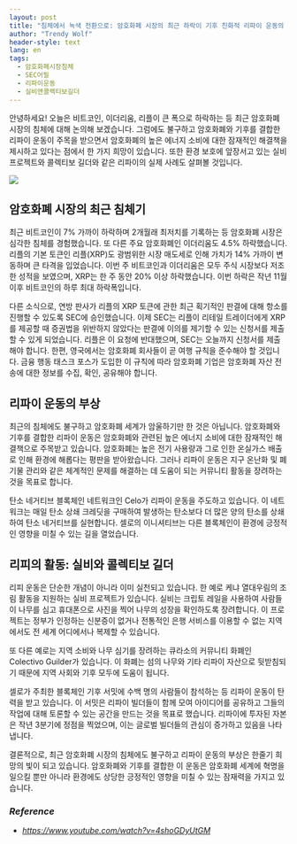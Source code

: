 ```yaml
---
layout: post
title: "침체에서 녹색 전환으로: 암호화폐 시장의 최근 하락이 기후 친화적 리파이 운동의 부상을 촉진하는 방법 "
author: "Trendy Wolf"
header-style: text
lang: en
tags:
  - 암호화폐시장침체
  - SEC어필
  - 리파이운동
  - 실비앤콜렉티보길더
---
```


안녕하세요! 오늘은 비트코인, 이더리움, 리플이 큰 폭으로 하락하는 등 최근 암호화폐 시장의 침체에 대해 논의해 보겠습니다. 그럼에도 불구하고 암호화폐와 기후를 결합한 리파이 운동이 주목을 받으면서 암호화폐의 높은 에너지 소비에 대한 잠재적인 해결책을 제시하고 있다는 점에서 한 가지 희망이 있습니다. 또한 환경 보호에 앞장서고 있는 실비 프로젝트와 콜렉티보 길더와 같은 리파이의 실제 사례도 살펴볼 것입니다. 

<img
    src="https://i.ytimg.com/vi/4shoGDyUtGM/hqdefault.jpg"
/>






## 암호화폐 시장의 최근 침체기

최근 비트코인이 7% 가까이 하락하며 2개월래 최저치를 기록하는 등 암호화폐 시장은 심각한 침체를 경험했습니다. 또 다른 주요 암호화폐인 이더리움도 4.5% 하락했습니다. 리플의 기본 토큰인 리플(XRP)도 광범위한 시장 매도세로 인해 가치가 14% 가까이 변동하며 큰 타격을 입었습니다. 이번 주 비트코인과 이더리움은 모두 주식 시장보다 저조한 성적을 보였으며, XRP는 한 주 동안 20% 이상 하락했습니다. 이번 하락은 작년 11월 이후 비트코인의 하루 최대 하락폭입니다.

다른 소식으로, 연방 판사가 리플의 XRP 토큰에 관한 최근 획기적인 판결에 대해 항소를 진행할 수 있도록 SEC에 승인했습니다. 이제 SEC는 리플이 리테일 트레이더에게 XRP를 제공할 때 증권법을 위반하지 않았다는 판결에 이의를 제기할 수 있는 신청서를 제출할 수 있게 되었습니다. 리플은 이 요청에 반대했으며, SEC는 오늘까지 신청서를 제출해야 합니다. 한편, 영국에서는 암호화폐 회사들이 곧 여행 규칙을 준수해야 할 것입니다. 금융 행동 태스크 포스가 도입한 이 규칙에 따라 암호화폐 기업은 암호화폐 자산 전송에 대한 정보를 수집, 확인, 공유해야 합니다. 



## 리파이 운동의 부상

최근의 침체에도 불구하고 암호화폐 세계가 암울하기만 한 것은 아닙니다. 암호화폐와 기후를 결합한 리파이 운동은 암호화폐와 관련된 높은 에너지 소비에 대한 잠재적인 해결책으로 주목받고 있습니다. 암호화폐는 높은 전기 사용량과 그로 인한 온실가스 배출로 인해 환경에 해롭다는 평판을 받아왔습니다. 그러나 리파이 운동은 지구 온난화 및 폐기물 관리와 같은 체계적인 문제를 해결하는 데 도움이 되는 커뮤니티 활동을 장려하는 것을 목표로 합니다.

탄소 네거티브 블록체인 네트워크인 Celo가 리파이 운동을 주도하고 있습니다. 이 네트워크는 매일 탄소 상쇄 크레딧을 구매하여 발생하는 탄소보다 더 많은 양의 탄소를 상쇄하여 탄소 네거티브를 실현합니다. 셀로의 이니셔티브는 다른 블록체인이 환경에 긍정적인 영향을 미칠 수 있는 길을 열었습니다. 



## 리피의 활동: 실비와 콜렉티보 길더

리피 운동은 단순한 개념이 아니라 이미 실천되고 있습니다. 한 예로 케냐 열대우림의 조림 활동을 지원하는 실비 프로젝트가 있습니다. 실비는 크립토 레일을 사용하여 사람들이 나무를 심고 휴대폰으로 사진을 찍어 나무의 성장을 확인하도록 장려합니다. 이 프로젝트는 정부가 인정하는 신분증이 없거나 전통적인 은행 서비스를 이용할 수 없는 지역에서도 전 세계 어디에서나 복제할 수 있습니다.

또 다른 예로는 지역 소비와 나무 심기를 장려하는 큐라소의 커뮤니티 화폐인 Colectivo Guilder가 있습니다. 이 화폐는 섬의 나무와 기타 리파이 자산으로 뒷받침되기 때문에 지역 사회와 기후 모두에 도움이 됩니다.

셀로가 주최한 블록체인 기후 서밋에 수백 명의 사람들이 참석하는 등 리파이 운동이 탄력을 받고 있습니다. 이 서밋은 리파이 빌더들이 함께 모여 아이디어를 공유하고 그들의 작업에 대해 토론할 수 있는 공간을 만드는 것을 목표로 했습니다. 리파이에 투자된 자본은 작년 3분기에 정점을 찍었으며, 이는 글로벌 빌더들의 관심이 증가하고 있음을 나타냅니다.

결론적으로, 최근 암호화폐 시장의 침체에도 불구하고 리파이 운동의 부상은 한줄기 희망의 빛이 되고 있습니다. 암호화폐와 기후를 결합한 이 운동은 암호화폐 세계에 혁명을 일으킬 뿐만 아니라 환경에도 상당한 긍정적인 영향을 미칠 수 있는 잠재력을 가지고 있습니다. 


### _Reference_
- _https://www.youtube.com/watch?v=4shoGDyUtGM_

